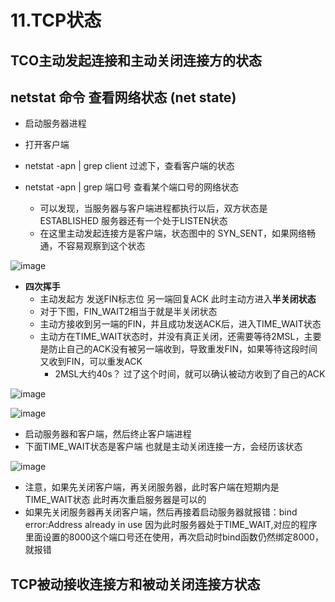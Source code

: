 # 11.TCP状态  


## TCO主动发起连接和主动关闭连接方的状态  

##  netstat 命令 查看网络状态 (net state)

* 启动服务器进程  
* 打开客户端  

* netstat -apn | grep client  过滤下，查看客户端的状态  

* netstat -apn | grep 端口号  查看某个端口号的网络状态  
    * 可以发现，当服务器与客户端进程都执行以后，双方状态是 ESTABLISHED  服务器还有一个处于LISTEN状态  
    * 在这里主动发起连接方是客户端，状态图中的 SYN_SENT，如果网络畅通，不容易观察到这个状态  

![image](https://user-images.githubusercontent.com/58176267/178522761-18e43322-72a9-4724-ab33-435ee8fe58f0.png)

* **四次挥手**
    * 主动发起方 发送FIN标志位  另一端回复ACK  此时主动方进入**半关闭状态**     
    * 对于下图，FIN_WAIT2相当于就是半关闭状态  
    * 主动方接收到另一端的FIN，并且成功发送ACK后，进入TIME_WAIT状态  
    * 主动方在TIME_WAIT状态时，并没有真正关闭，还需要等待2MSL，主要是防止自己的ACK没有被另一端收到，导致重发FIN，如果等待这段时间又收到FIN，可以重发ACK  
        * 2MSL大约40s？ 过了这个时间，就可以确认被动方收到了自己的ACK  

![image](https://user-images.githubusercontent.com/58176267/178525285-ba7463cc-4cd5-49f0-8f5e-b894ae443cbc.png)  


![image](https://user-images.githubusercontent.com/58176267/178525635-a5a9565d-4f4c-465d-82fc-8761ea463c2c.png)  


* 启动服务器和客户端，然后终止客户端进程  
* 下面TIME_WAIT状态是客户端  也就是主动关闭连接一方，会经历该状态  

![image](https://user-images.githubusercontent.com/58176267/178527187-7e6f314f-d7cd-4003-b4fe-d8a03c6a3f8c.png)


* 注意，如果先关闭客户端，再关闭服务器，此时客户端在短期内是TIME_WAIT状态  此时再次重启服务器是可以的  
* 如果先关闭服务器再关闭客户端，然后再接着启动服务器就报错：bind error:Address already in use  因为此时服务器处于TIME_WAIT,对应的程序里面设置的8000这个端口号还在使用，再次启动时bind函数仍然绑定8000，就报错  


## TCP被动接收连接方和被动关闭连接方状态  






